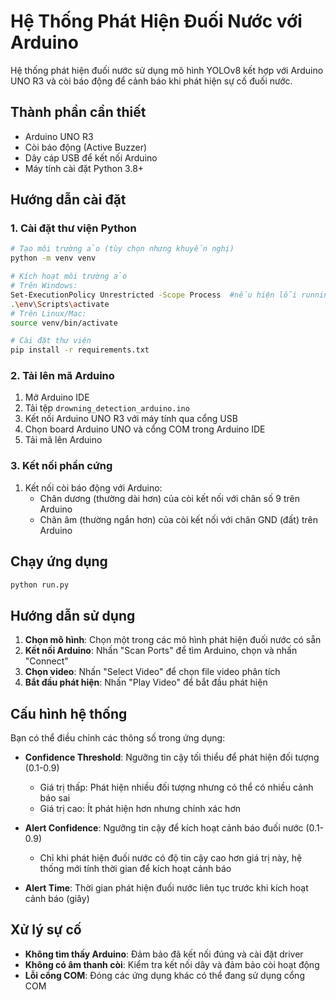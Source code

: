 # Hệ Thống Phát Hiện Đuối Nước với Arduino

Hệ thống phát hiện đuối nước sử dụng mô hình YOLOv8 kết hợp với Arduino UNO R3 và còi báo động để cảnh báo khi phát hiện sự cố đuối nước.

## Thành phần cần thiết

- Arduino UNO R3
- Còi báo động (Active Buzzer)
- Dây cáp USB để kết nối Arduino
- Máy tính cài đặt Python 3.8+

## Hướng dẫn cài đặt

### 1. Cài đặt thư viện Python

```bash
# Tạo môi trường ảo (tùy chọn nhưng khuyến nghị)
python -m venv venv

# Kích hoạt môi trường ảo
# Trên Windows:
Set-ExecutionPolicy Unrestricted -Scope Process  #nếu hiện lỗi running scripts disabled
.\env\Scripts\activate
# Trên Linux/Mac:
source venv/bin/activate

# Cài đặt thư viện
pip install -r requirements.txt
```

### 2. Tải lên mã Arduino

1. Mở Arduino IDE
2. Tải tệp `drowning_detection_arduino.ino`
3. Kết nối Arduino UNO R3 với máy tính qua cổng USB
4. Chọn board Arduino UNO và cổng COM trong Arduino IDE
5. Tải mã lên Arduino

### 3. Kết nối phần cứng

1. Kết nối còi báo động với Arduino:
   - Chân dương (thường dài hơn) của còi kết nối với chân số 9 trên Arduino
   - Chân âm (thường ngắn hơn) của còi kết nối với chân GND (đất) trên Arduino

## Chạy ứng dụng

```bash
python run.py
```

## Hướng dẫn sử dụng

1. **Chọn mô hình**: Chọn một trong các mô hình phát hiện đuối nước có sẵn
2. **Kết nối Arduino**: Nhấn "Scan Ports" để tìm Arduino, chọn và nhấn "Connect"
3. **Chọn video**: Nhấn "Select Video" để chọn file video phân tích
4. **Bắt đầu phát hiện**: Nhấn "Play Video" để bắt đầu phát hiện

## Cấu hình hệ thống

Bạn có thể điều chỉnh các thông số trong ứng dụng:

- **Confidence Threshold**: Ngưỡng tin cậy tối thiểu để phát hiện đối tượng (0.1-0.9)
  - Giá trị thấp: Phát hiện nhiều đối tượng nhưng có thể có nhiều cảnh báo sai
  - Giá trị cao: Ít phát hiện hơn nhưng chính xác hơn

- **Alert Confidence**: Ngưỡng tin cậy để kích hoạt cảnh báo đuối nước (0.1-0.9)
  - Chỉ khi phát hiện đuối nước có độ tin cậy cao hơn giá trị này, hệ thống mới tính thời gian để kích hoạt cảnh báo

- **Alert Time**: Thời gian phát hiện đuối nước liên tục trước khi kích hoạt cảnh báo (giây)

## Xử lý sự cố

- **Không tìm thấy Arduino**: Đảm bảo đã kết nối đúng và cài đặt driver
- **Không có âm thanh còi**: Kiểm tra kết nối dây và đảm bảo còi hoạt động
- **Lỗi cổng COM**: Đóng các ứng dụng khác có thể đang sử dụng cổng COM 